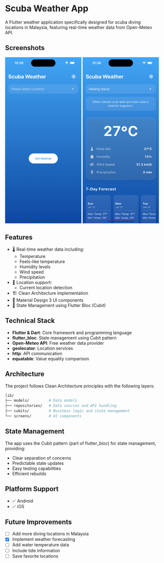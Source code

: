 # Scuba Weather App

A Flutter weather application specifically designed for scuba diving locations in Malaysia, featuring real-time weather data from Open-Meteo API.

## Screenshots

<p float="left">
  <img src="lib/screenshot/screenshot1.png" width="250" alt="Initial UI" />
  <img src="lib/screenshot/screenshot2.png" width="250" alt="Location Selection" />
</p>

## Features

- 🌡️ Real-time weather data including:
  - Temperature
  - Feels-like temperature
  - Humidity levels
  - Wind speed
  - Precipitation
- 📍 Location support:
  - Current location detection
- 🏗️ Clean Architecture implementation
- 📱 Material Design 3 UI components
- 🔄 State Management using Flutter Bloc (Cubit)

## Technical Stack

- **Flutter & Dart**: Core framework and programming language
- **flutter_bloc**: State management using Cubit pattern
- **Open-Meteo API**: Free weather data provider
- **geolocator**: Location services
- **http**: API communication
- **equatable**: Value equality comparison

## Architecture

The project follows Clean Architecture principles with the following layers:

```bash
lib/
├── models/         # Data models
├── repositories/   # Data sources and API handling
├── cubits/         # Business logic and state management
└── screens/        # UI components
```

## State Management

The app uses the Cubit pattern (part of flutter_bloc) for state management, providing:
- Clear separation of concerns
- Predictable state updates
- Easy testing capabilities
- Efficient rebuilds

## Platform Support

- ✅ Android
- ✅ iOS

## Future Improvements

- [ ] Add more diving locations in Malaysia
- [x] Implement weather forecasting
- [ ] Add water temperature data
- [ ] Include tide information
- [ ] Save favorite locations
